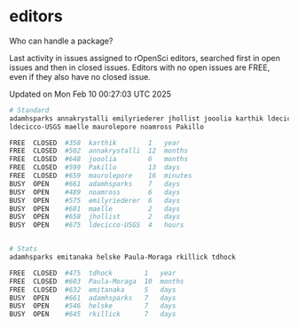 # editors

Who can handle a package?

Last activity in issues assigned to rOpenSci editors, searched first in open
issues and then in closed issues. Editors with no open issues are FREE, even if
they also have no closed issue.


Updated on Mon Feb 10 00:27:03 UTC 2025

```bash
# Standard
adamhsparks annakrystalli emilyriederer jhollist jooolia karthik ldecicco
ldecicco-USGS maelle maurolepore noamross Pakillo

FREE  CLOSED  #358  karthik        1   year
FREE  CLOSED  #502  annakrystalli  12  months
FREE  CLOSED  #648  jooolia        6   months
FREE  CLOSED  #599  Pakillo        13  days
FREE  CLOSED  #659  maurolepore    16  minutes
BUSY  OPEN    #661  adamhsparks    7   days
BUSY  OPEN    #489  noamross       6   days
BUSY  OPEN    #575  emilyriederer  6   days
BUSY  OPEN    #681  maelle         2   days
BUSY  OPEN    #658  jhollist       2   days
BUSY  OPEN    #675  ldecicco-USGS  4   hours


# Stats
adamhsparks emitanaka helske Paula-Moraga rkillick tdhock

FREE  CLOSED  #475  tdhock        1   year
FREE  CLOSED  #603  Paula-Moraga  10  months
FREE  CLOSED  #632  emitanaka     5   days
BUSY  OPEN    #661  adamhsparks   7   days
BUSY  OPEN    #546  helske        7   days
BUSY  OPEN    #645  rkillick      7   days
```
